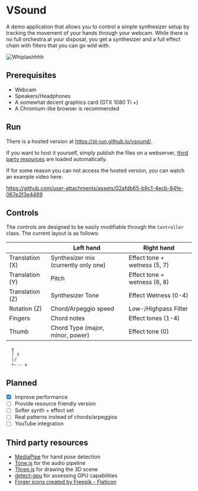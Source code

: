 # VSound

A demo application that allows you to control a simple synthesizer setup by tracking the movement of your hands through your webcam.
While there is no full orchestra at your disposal, you get a synthesizer and a full effect chain with filters that you can go wild with.


![Whiplashhhh](https://media1.tenor.com/m/daLmQ9PQmDsAAAAC/whiplash-drums.gif)


## Prerequisites
- Webcam
- Speakers/Headphones
- A somewhat decent graphics card (GTX 1080 Ti +)
- A Chromium-like browser is recommended

## Run
There is a hosted version at https://st-jun.github.io/vsound/.

If you want to host it yourself, simply publish the files on a webserver, [third party resources](#third-party-resources) are loaded automatically.


If for some reason you can not access the hosted version, you can watch an example video here:

https://github.com/user-attachments/assets/02afdb65-b9c1-4ecb-84fe-067e2f3e4469


## Controls
The controls are designed to be easily modifiable through the `Controller` class. The current layout is as follows:

|                 | Left hand                              | Right hand                   |
|-----------------|----------------------------------------|------------------------------|
| Translation (X) | Synthesizer mix (currently only one)   | Effect tone + wetness (5, 7) |
| Translation (Y) | Pitch                                  | Effect tone + wetness (6, 8) |
| Translation (Z) | Synthesizer Tone                       | Effect Wetness (0-4)         |
| Rotation (Z)    | Chord/Arpeggio speed                   | Low-/Highpass Filter         |
| Fingers         | Chord notes                            | Effect tones (1-4)           |
| Thumb           | Chord Type (major, minor, power)       | Effect tone (0)              |

```
  y 
  | z
  |/
  +--- x
```

## Planned
- [x] Improve performance
- [ ] Provide resource friendly version
- [ ] Softer synth + effect set
- [ ] Real patterns instead of chords/arpeggios
- [ ] YouTube integration

## Third party resources
- [MediaPipe](https://github.com/google-ai-edge/mediapipe) for hand pose detection
- [Tone.js](https://github.com/Tonejs/Tone.js) for the audio pipeline
- [Three.js](https://github.com/mrdoob/three.js) for drawing the 3D scene
- [detect-gpu](https://github.com/pmndrs/detect-gpu) for assessing GPU capabilities
- <a href="https://www.flaticon.com/free-icons/finger" title="finger icons">Finger icons created by Freepik - Flaticon</a>






